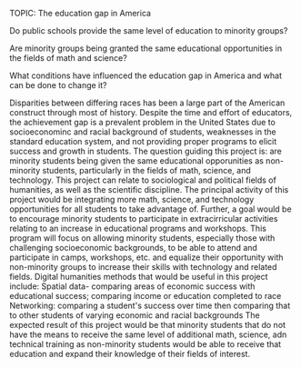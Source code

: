 TOPIC: The education gap in America

Do public schools provide the same level of education to minority groups? 

Are minority groups being granted the same educational opportunities in the fields of math and science? 

What conditions have influenced the education gap in America and what can be done to change it? 

Disparities between differing races has been a large part of the American construct through most of history.
Despite the time and effort of educators, the achievement gap is a prevalent problem in the United States due to socioeconominc and racial background of students, 
weaknesses in the standard education system, and not providing proper programs to elicit success and growth in students. 
The question guiding this project is: are minority students being given the same educational opporunities as non-minority students, particularly in the fields of math,
science, and technology. This project can relate to sociological and political fields of humanities, as well as the scientific discipline. 
The principal activity of this project would be integrating more math, science, and technology opportunities for all students to take advantage of. 
Further, a goal would be to encourage minority students to participate in extracirricular activities relating to an increase in educational programs and workshops.
This program will focus on allowing minority students, especially those with challenging socioeconomic backgrounds, to be able to attend and participate in camps, 
workshops, etc. and equalize their opportunity with non-minority groups to increase their skills with technology and related fields. 
Digital humanities methods that would be useful in this project include: 
Spatial data- comparing areas of economic success with educational success; comparing income or education completed to race
Networking: comparing a student's success over time then comparing that to other students of varying economic and racial backgrounds
The expected result of this project would be that minority students that do not have the means to receive the same level of additional math, science, adn technical
training as non-minority students would be able to receive that education and expand their knowledge of their fields of interest. 

